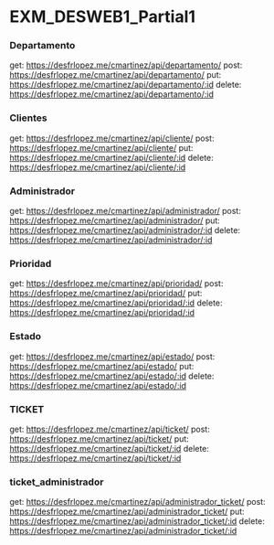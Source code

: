 # EXM_DESWEB1_Partial1

### Departamento
get: https://desfrlopez.me/cmartinez/api/departamento/
post: https://desfrlopez.me/cmartinez/api/departamento/
put: https://desfrlopez.me/cmartinez/api/departamento/:id
delete: https://desfrlopez.me/cmartinez/api/departamento/:id

### Clientes
get: https://desfrlopez.me/cmartinez/api/cliente/
post: https://desfrlopez.me/cmartinez/api/cliente/
put: https://desfrlopez.me/cmartinez/api/cliente/:id
delete: https://desfrlopez.me/cmartinez/api/cliente/:id

### Administrador
get: https://desfrlopez.me/cmartinez/api/administrador/
post: https://desfrlopez.me/cmartinez/api/administrador/
put: https://desfrlopez.me/cmartinez/api/administrador/:id
delete: https://desfrlopez.me/cmartinez/api/administrador/:id

### Prioridad
get: https://desfrlopez.me/cmartinez/api/prioridad/
post: https://desfrlopez.me/cmartinez/api/prioridad/
put: https://desfrlopez.me/cmartinez/api/prioridad/:id
delete: https://desfrlopez.me/cmartinez/api/prioridad/:id

### Estado
get: https://desfrlopez.me/cmartinez/api/estado/
post: https://desfrlopez.me/cmartinez/api/estado/
put: https://desfrlopez.me/cmartinez/api/estado/:id
delete: https://desfrlopez.me/cmartinez/api/estado/:id

### TICKET
get: https://desfrlopez.me/cmartinez/api/ticket/
post: https://desfrlopez.me/cmartinez/api/ticket/
put: https://desfrlopez.me/cmartinez/api/ticket/:id
delete: https://desfrlopez.me/cmartinez/api/ticket/:id

### ticket_administrador
get: https://desfrlopez.me/cmartinez/api/administrador_ticket/
post: https://desfrlopez.me/cmartinez/api/administrador_ticket/
put: https://desfrlopez.me/cmartinez/api/administrador_ticket/:id
delete: https://desfrlopez.me/cmartinez/api/administrador_ticket/:id